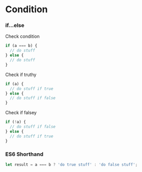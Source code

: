 # Condition

### if...else
Check condition
```javascript
if (a === b) {
  // do stuff
} else {
  // do stuff
}
```

Check if truthy
```javascript
if (a) {
  // do stuff if true
} else {
  // do stuff if false
}
```

Check if falsey
```javascript
if (!a) {
  // do stuff if false
} else {
  // do stuff if true
}
```

### ES6 Shorthand
```javascript
let result = a === b ? 'do true stuff' : 'do false stuff';
```